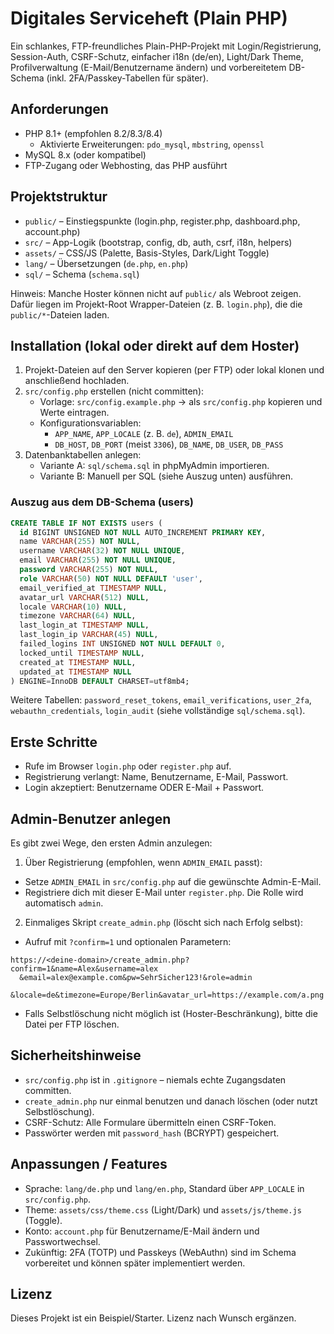 # Digitales Serviceheft (Plain PHP)

Ein schlankes, FTP-freundliches Plain-PHP-Projekt mit Login/Registrierung, Session-Auth, CSRF-Schutz, einfacher i18n (de/en), Light/Dark Theme, Profilverwaltung (E-Mail/Benutzername ändern) und vorbereitetem DB-Schema (inkl. 2FA/Passkey-Tabellen für später).

## Anforderungen
- PHP 8.1+ (empfohlen 8.2/8.3/8.4)
  - Aktivierte Erweiterungen: `pdo_mysql`, `mbstring`, `openssl`
- MySQL 8.x (oder kompatibel)
- FTP-Zugang oder Webhosting, das PHP ausführt

## Projektstruktur
- `public/` – Einstiegspunkte (login.php, register.php, dashboard.php, account.php)
- `src/` – App-Logik (bootstrap, config, db, auth, csrf, i18n, helpers)
- `assets/` – CSS/JS (Palette, Basis-Styles, Dark/Light Toggle)
- `lang/` – Übersetzungen (`de.php`, `en.php`)
- `sql/` – Schema (`schema.sql`)

Hinweis: Manche Hoster können nicht auf `public/` als Webroot zeigen. Dafür liegen im Projekt-Root Wrapper-Dateien (z. B. `login.php`), die die `public/*`-Dateien laden.

## Installation (lokal oder direkt auf dem Hoster)
1. Projekt-Dateien auf den Server kopieren (per FTP) oder lokal klonen und anschließend hochladen.
2. `src/config.php` erstellen (nicht committen):
   - Vorlage: `src/config.example.php` → als `src/config.php` kopieren und Werte eintragen.
   - Konfigurationsvariablen:
     - `APP_NAME`, `APP_LOCALE` (z. B. `de`), `ADMIN_EMAIL`
     - `DB_HOST`, `DB_PORT` (meist `3306`), `DB_NAME`, `DB_USER`, `DB_PASS`
3. Datenbanktabellen anlegen:
   - Variante A: `sql/schema.sql` in phpMyAdmin importieren.
   - Variante B: Manuell per SQL (siehe Auszug unten) ausführen.

### Auszug aus dem DB-Schema (users)
```sql
CREATE TABLE IF NOT EXISTS users (
  id BIGINT UNSIGNED NOT NULL AUTO_INCREMENT PRIMARY KEY,
  name VARCHAR(255) NOT NULL,
  username VARCHAR(32) NOT NULL UNIQUE,
  email VARCHAR(255) NOT NULL UNIQUE,
  password VARCHAR(255) NOT NULL,
  role VARCHAR(50) NOT NULL DEFAULT 'user',
  email_verified_at TIMESTAMP NULL,
  avatar_url VARCHAR(512) NULL,
  locale VARCHAR(10) NULL,
  timezone VARCHAR(64) NULL,
  last_login_at TIMESTAMP NULL,
  last_login_ip VARCHAR(45) NULL,
  failed_logins INT UNSIGNED NOT NULL DEFAULT 0,
  locked_until TIMESTAMP NULL,
  created_at TIMESTAMP NULL,
  updated_at TIMESTAMP NULL
) ENGINE=InnoDB DEFAULT CHARSET=utf8mb4;
```

Weitere Tabellen: `password_reset_tokens`, `email_verifications`, `user_2fa`, `webauthn_credentials`, `login_audit` (siehe vollständige `sql/schema.sql`).

## Erste Schritte
- Rufe im Browser `login.php` oder `register.php` auf.
- Registrierung verlangt: Name, Benutzername, E-Mail, Passwort.
- Login akzeptiert: Benutzername ODER E-Mail + Passwort.

## Admin-Benutzer anlegen
Es gibt zwei Wege, den ersten Admin anzulegen:

1) Über Registrierung (empfohlen, wenn `ADMIN_EMAIL` passt):
- Setze `ADMIN_EMAIL` in `src/config.php` auf die gewünschte Admin-E-Mail.
- Registriere dich mit dieser E-Mail unter `register.php`. Die Rolle wird automatisch `admin`.

2) Einmaliges Skript `create_admin.php` (löscht sich nach Erfolg selbst):
- Aufruf mit `?confirm=1` und optionalen Parametern:
```
https://<deine-domain>/create_admin.php?confirm=1&name=Alex&username=alex
  &email=alex@example.com&pw=SehrSicher123!&role=admin
  &locale=de&timezone=Europe/Berlin&avatar_url=https://example.com/a.png
```
- Falls Selbstlöschung nicht möglich ist (Hoster-Beschränkung), bitte die Datei per FTP löschen.

## Sicherheitshinweise
- `src/config.php` ist in `.gitignore` – niemals echte Zugangsdaten committen.
- `create_admin.php` nur einmal benutzen und danach löschen (oder nutzt Selbstlöschung).
- CSRF-Schutz: Alle Formulare übermitteln einen CSRF-Token.
- Passwörter werden mit `password_hash` (BCRYPT) gespeichert.

## Anpassungen / Features
- Sprache: `lang/de.php` und `lang/en.php`, Standard über `APP_LOCALE` in `src/config.php`.
- Theme: `assets/css/theme.css` (Light/Dark) und `assets/js/theme.js` (Toggle).
- Konto: `account.php` für Benutzername/E-Mail ändern und Passwortwechsel.
- Zukünftig: 2FA (TOTP) und Passkeys (WebAuthn) sind im Schema vorbereitet und können später implementiert werden.

## Lizenz
Dieses Projekt ist ein Beispiel/Starter. Lizenz nach Wunsch ergänzen.
